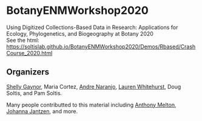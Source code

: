 # BotanyENMWorkshop2020
Using Digitized Collections-Based Data in Research: Applications for Ecology, Phylogenetics, and Biogeography at Botany 2020   
See the html:  https://soltislab.github.io/BotanyENMWorkshop2020/Demos/Rbased/CrashCourse_2020.html


## Organizers 
[Shelly Gaynor](https://github.com/mgaynor1), Maria Cortez, [Andre Naranjo](https://github.com/aanaranjo), [Lauren Whitehurst](https://github.com/laurenwhitehurst21), Doug Soltis, and Pam Soltis.     
     
Many people contributted to this material including [Anthony Melton](https://github.com/meltonae), [Johanna Jantzen](https://github.com/jjantzen), and more.  




